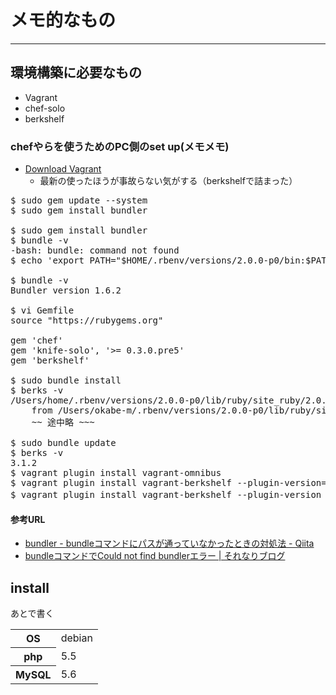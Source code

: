 # メモ的なもの
----

## 環境構築に必要なもの
- Vagrant
- chef-solo
- berkshelf

### chefやらを使うためのPC側のset up(メモメモ)
- [Download Vagrant ](http://www.vagrantup.com/downloads.html)
    - 最新の使ったほうが事故らない気がする（berkshelfで詰まった）
<pre>
$ sudo gem update --system
$ sudo gem install bundler

$ sudo gem install bundler
$ bundle -v
-bash: bundle: command not found 
$ echo 'export PATH="$HOME/.rbenv/versions/2.0.0-p0/bin:$PATH"' >> ~/.bashrc

$ bundle -v
Bundler version 1.6.2

$ vi Gemfile
source "https://rubygems.org"

gem 'chef'
gem 'knife-solo', '>= 0.3.0.pre5'
gem 'berkshelf'

$ sudo bundle install
$ berks -v
/Users/home/.rbenv/versions/2.0.0-p0/lib/ruby/site_ruby/2.0.0/rubygems/core_ext/kernel_require.rb:126:in `require': cannot load such file -- hitimes/hitimes (LoadError)
    from /Users/okabe-m/.rbenv/versions/2.0.0-p0/lib/ruby/site_ruby/2.0.0/rubygems/core_ext/kernel_require.rb:126:in `require'
    ~~ 途中略 ~~~
    
$ sudo bundle update 
$ berks -v
3.1.2
$ vagrant plugin install vagrant-omnibus
$ vagrant plugin install vagrant-berkshelf --plugin-version=2.0.1
$ vagrant plugin install vagrant-berkshelf --plugin-version '< 2.0' # vagrantのバージョンが1.5以下だったら、こっちらしい
</pre>

#### 参考URL
- [bundler - bundleコマンドにパスが通っていなかったときの対処法 - Qiita](http://qiita.com/hyshhryk/items/7e728ad57d963454b142)
- [bundleコマンドでCould not find bundlerエラー | それなりブログ](http://blog.kjirou.net/p/1587)



## install
あとで書く

<table>
<tr>
<th>OS</th>
<td>debian</td>
</tr>
<tr>
<th>php</th>
<td>5.5</td>
</tr>
<tr>
<th>MySQL</th>
<td>5.6</td>
</tr>

